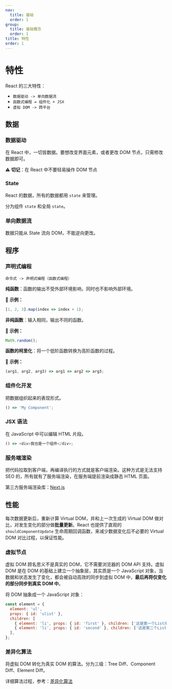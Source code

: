 ```yaml
---
nav:
  title: 基础
  order: 1
group:
  title: 基础概念
  order: 1
title: 特性
order: 1
---
```


# 特性

React 的三大特性：

- `数据驱动 -> 单向数据流`
- `函数式编程 = 组件化 + JSX`
- `虚拟 DOM -> 跨平台`

## 数据

### 数据驱动

在 React 中，一切皆数据。要想改变界面元素，或者更改 DOM 节点，只需修改数据即可。

⚠️ **切记**：在 React 中不要轻易操作 DOM 节点

### State

React 的数据，所有的数据都用 `state` 来管理。

分为组件 `state` 和全局 `state`。

### 单向数据流

数据只能从 State 流向 DOM，不能逆向更改。

## 程序

### 声明式编程

`命令式 -> 声明式编程（函数式编程）`

**纯函数**：函数的输出不受外部环境影响，同时也不影响外部环境。

🌰 **示例：**

```js
[1, 2, 3].map(index => index + 1);
```

**非纯函数**：输入相同，输出不同的函数。

🌰 **示例：**

```js
Math.random();
```

**函数的柯里化**：将一个低阶函数转换为高阶函数的过程。

🌰 **示例：**

```js
(arg1, arg2, arg3) => arg1 => arg2 => arg3;
```

### 组件化开发

把数据组织起来的表现形式。

```js
() => 'My Component';
```

### JSX 语法

在 JavaScript 中可以编辑 HTML 片段。

```js
() => <div>我也是一个组件</div>;
```

### 服务端渲染

把代码拉取到客户端，再编译执行的方式就是客户端渲染。这种方式是无法支持 SEO 的，所有就有了服务端渲染，在服务端提前渲染成静态 HTML 页面。

第三方服务端渲染库：[Next.js](https://nextjs.org/docs)

## 性能

每次数据更新后，重新计算 Virtual DOM，并和上一次生成的 Virtual DOM 做对比，对发生变化的部分做**批量更新**。React 也提供了直观的 `shouldComponentUpdate` 生命周期回调函数，来减少数据变化后不必要的 Virtual DOM 对比过程，以保证性能。

### 虚拟节点

虚拟 DOM 顾名思义不是真实的 DOM，它不需要浏览器的 DOM API 支持。虚拟 DOM 是在 DOM 的基础上建立一个抽象层，其实质是一个 JavaScript 对象，当数据和状态发生了变化，都会被自动高效的同步到虚拟 DOM 中，**最后再将仅变化的部分同步到真实 DOM 中**。

将 DOM 抽象成一个 JavaScript 对象：

```js
const element = {
  element: 'ul',
  props: { id: 'ulist' },
  children: [
    { element: 'li', props: { id: 'first' }, children: ['这是第一个List元素'] },
    { element: 'li', props: { id: 'second' }, children: ['这是第二个List元素'] },
  ],
};
```

### 差异化算法

将虚拟 DOM 转化为真实 DOM 的算法。分为三级：Tree Diff、Component Diff、Element Diff。

详细算法过程，参考：[差异化算法](../core/diffing-algorithm)
